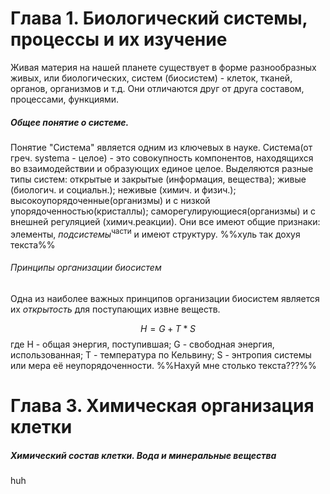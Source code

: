 # Глава 1. Биологический системы, процессы и их изучение
Живая материя на нашей планете существует в форме разнообразных живых, или биологических, систем (биосистем) - клеток, тканей, органов, организмов и т.д. Они отличаются друг от друга составом, процессами, функциями.
##### Общее понятие о системе.
Понятие "Система" является одним из ключевых в науке.
Система(от греч. systema - целое) - это совокупность компонентов, находящихся во взаимодействии и образующих единое целое. Выделяются разные типы систем: открытые и закрытые (информация, вещества); живые (биологич. и социальн.); неживые (химич. и физич.); высокоупорядоченные(организмы) и с низкой упорядоченностью(кристаллы); саморегулирующиеся(организмы) и с внешней регуляцией (химич.реакции). Они все имеют общие признаки: элементы, *подсистемы*<sup>части</sup> и имеют структуру.
%%хуль так дохуя текста%%

###### Принципы организации биосистем
Одна из наиболее важных принципов организации биосистем является их *открытость* для поступающих извне веществ.

$$
H=G+T*S
$$
где H - общая энергия, поступившая; G - свободная энергия, использованная; T - температура по Кельвину; S - энтропия системы или мера её неупорядоченности.
%%Нахуй мне столько текста???%%

# Глава 3. Химическая организация клетки
##### Химический состав клетки. Вода и минеральные вещества
huh